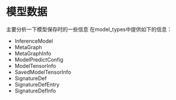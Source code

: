 # 模型数据
主要分析一下模型保存时的一些信息
在model_types中提供如下的信息：

- InferenceModel
- MetaGraph
- MetaGraphInfo
- ModelPredictConfig
- ModelTensorInfo
- SavedModelTensorInfo
- SignatureDef
- SignatureDefEntry
- SignatureDefInfo
